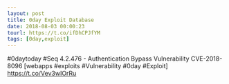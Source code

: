 ```yaml
---
layout: post
title: 0day Exploit Database
date: 2018-08-03 00:00:23
tourl: https://t.co/ifDhCPJfYM
tags: [0day,exploit]
---
```

#0daytoday #Seq 4.2.476 - Authentication Bypass Vulnerability CVE-2018-8096 [webapps #exploits #Vulnerability #0day #Exploit] https://t.co/Vev3wIOrRu